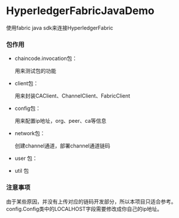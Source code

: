 # HyperledgerFabricJavaDemo
使用fabric java sdk来连接HyperledgerFabric

### 包作用
- chaincode.invocation包：

    用来测试包的功能

- client包：
    
    用来封装CAClient、ChannelClient、FabricClient

- config包：

    用来配置ip地址，org、peer、ca等信息

- network包：
    
    创建channel通道，部署channel通道链码

- user 包：
    
- util 包

### 注意事项

由于某些原因，并没有上传对应的链码开发部分，所以本项目只适合参考。config.Config类中的LOCALHOST字段需要修改成你自己的ip地址。